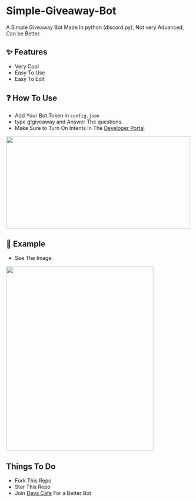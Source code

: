 # Simple-Giveaway-Bot
A Simple Giveaway Bot Made In python (discord.py), Not very Advanced, Can be Better.

## ✨ Features
 - Very Cool
 - Easy To Use
 - Easy To Edit

## ❓ How To Use
- Add Your Bot Token in `config.json`
- type g!giveaway and Answer The questions.
- Make Sure to Turn On Intents In The [Developer Portal](https://discord.com/developers/applications)
<img src="https://images-ext-1.discordapp.net/external/UNV1ieXT42I56-xaYvRKBu7nCqm2qx3eOVjf7BuQtd4/http/shadow.with-your.mom/r/krzu4a1eu9a.png?width=982&height=479" width="500" height="250" />

## 📑 Example
- See The Image.
<img src="https://images-ext-1.discordapp.net/external/0xEVV1DT3-xhf-ARyBepfiMsNtAfNxhv0KLrk_BWZKA/http/shadow.with-your.mom/r/krzvdyutz9a.png?width=328&height=391" width="400" height="500" />


## Things To Do
- Fork This Repo
- Star This Repo
- Join [Devs Cafe](https://discord.gg/devscafe) For a Better Bot
